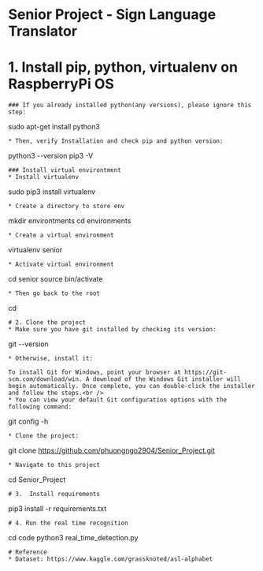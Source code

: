 # Senior Project - Sign Language Translator

# 1. Install pip, python, virtualenv on RaspberryPi OS

```
### If you already installed python(any versions), please ignore this step:
```
sudo apt-get install python3
```
* Then, verify Installation and check pip and python version:
```
python3 --version
pip3 -V

```
### Install virtual environtment
* Install virtualenv
```
sudo pip3 install virtualenv
```
* Create a directory to store env
```
mkdir environtments
cd environments
```
* Create a virtual environment
```
virtualenv senior
```
* Activate virtual environment
```
cd senior
source bin/activate
```
* Then go back to the root
```
cd 
```
# 2. Clone the project
* Make sure you have git installed by checking its version:
```
git --version 
```
* Otherwise, install it:

To install Git for Windows, point your browser at https://git-scm.com/download/win. A download of the Windows Git installer will begin automatically. Once complete, you can double-click the installer and follow the steps.<br />
* You can view your default Git configuration options with the following command:
```
git config -h
```
* Clone the project:
```
git clone https://github.com/phuongngo2904/Senior_Project.git
```
* Navigate to this project 
```
cd Senior_Project
```
# 3.  Install requirements
```
pip3 install -r requirements.txt
```
# 4. Run the real time recognition
```
cd code
python3 real_time_detection.py
```
# Reference 
* Dataset: https://www.kaggle.com/grassknoted/asl-alphabet
